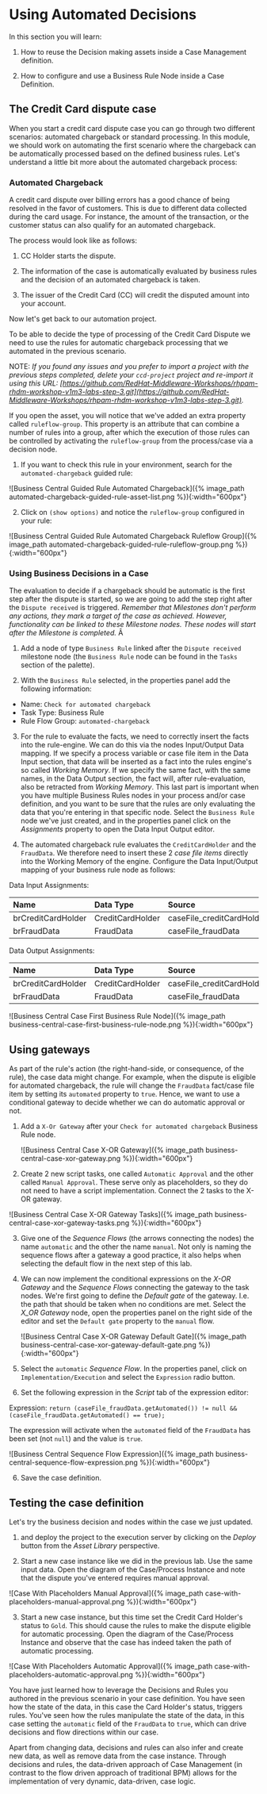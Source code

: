 
# Using Automated Decisions

In this section you will learn:

1. How to reuse the Decision making assets inside a Case Management definition.

2. How to configure and use a Business Rule Node inside a Case Definition.

## The Credit Card dispute case

When you start a credit card dispute case you can go through two different scenarios: automated chargeback or standard processing. In this module, we should work on automating the first scenario where the chargeback can be automatically processed based on the defined business rules. Let's understand a little bit more about the automated chargeback process:

### Automated Chargeback

A credit card dispute over billing errors has a good chance of being resolved in the favor of customers. This is due to different data collected during the card usage. For instance, the amount of the transaction, or the customer status can also qualify for an automated chargeback.

The process would look like as follows:

1. CC Holder starts the dispute.

2. The information of the case is automatically evaluated by business rules and the decision of an automated chargeback is taken.

3. The issuer of the Credit Card (CC) will credit the disputed amount into your account.

Now let's get back to our automation project.

To be able to decide the type of processing of the Credit Card Dispute we need to use the rules for automatic chargeback processing that we automated in the previous scenario.

NOTE: _If you found any issues and you prefer to import a project with the previous steps completed, delete your `ccd-project` project and re-import it using this URL: [https://github.com/RedHat-Middleware-Workshops/rhpam-rhdm-workshop-v1m3-labs-step-3.git](https://github.com/RedHat-Middleware-Workshops/rhpam-rhdm-workshop-v1m3-labs-step-3.git)._

If you open the asset, you will notice that we've added an extra property called `ruleflow-group`. This property is an attribute that can combine a number of rules into a group, after which the execution of those rules can be controlled by activating the `ruleflow-group` from the process/case via a decision node.

1. If you want to check this rule in your environment, search for the `automated-chargeback` guided rule:

![Business Central Guided Rule Automated Chargeback]({% image_path automated-chargeback-guided-rule-asset-list.png %}){:width="600px"}

2. Click on `(show options)` and notice the `ruleflow-group` configured in your rule:

![Business Central Guided Rule Automated Chargeback Ruleflow Group]({% image_path automated-chargeback-guided-rule-ruleflow-group.png %}){:width="600px"}

### Using Business Decisions in a Case

<!-- In the previous step we've defined the first  _Milestone_ of the case. Let's re-import a more complete version of the project to start this exercise from:

1. Delete the current project

    1. At the top of the screen under the main heading, click the _ccd-project_ to bring you back to the homepage for the project

    ![Business Central Breadcrumb bar ccd project]({% image_path business-central-breadcrumb-bar-ccd-project.png %}){:width="600px"}

    2. Delete the project by clicking the hamburger menu & selecting _Delete Project_

    ![Business Central Delete CCD Project]({% image_path business-central-delete-ccd-project.png %}){:width="600px"}

    3. Type in _ccd-project_ and click `Delete Project`
    4. If asked you can `Discard unsaved changed and proceed`

2. Import the project
    1. Click the `Import Project` button
    2. Enter https://github.com/RedHat-Middleware-Workshops/rhpam-rhdm-workshop-v1m3-labs-step-3.git as the _Repository URL_ and click `Import`
    3. On the _Import Projects_ screen, select the _ccd-project_ and click `Ok`

    ![Business Central Delete CCD Project]({% image_path business-central-import-ccd-project.png %}){:width="600px"}
 -->

The evaluation to decide if a chargeback should be automatic is the first step after the dispute is started, so we are going to add the step right after the `Dispute received` is triggered. _Remember that Milestones don't perform any actions, they mark a target of the case as achieved. However, functionality can be linked to these Milestone nodes. These nodes will start after the Milestone is completed._ Â

1. Add a node of type `Business Rule` linked after the `Dispute received` milestone node (the `Business Rule` node can be found in the `Tasks` section of the palette).

2. With the `Business Rule` selected, in the properties panel add the following information:

  - Name:  `Check for automated chargeback`    
  - Task Type: Business Rule  
  - Rule Flow Group: `automated-chargeback`

3. For the rule to evaluate the facts, we need to correctly insert the facts into the rule-engine. We can do this via the nodes Input/Output Data mapping. If we specify a process variable or case file item in the Data Input section, that data will be inserted as a fact into the rules engine's so called _Working Memory_. If we specify the same fact, with the same names, in the Data Output section, the fact will, after rule-evaluation, also be retracted from _Working Memory_. This last part is important when you have multiple Business Rules nodes in your process and/or case definition, and you want to be sure that the rules are only evaluating the data that you're entering in that specific node. Select the `Business Rule` node we've just created, and in the properties panel click on the _Assignments_ property to open the Data Input Output editor.

3. The automated chargeback rule evaluates the `CreditCardHolder` and the `FraudData`. We therefore need to insert these 2 _case file items_ directly into the Working Memory of the engine. Configure the Data Input/Output mapping of your business rule node as follows:

  Data Input Assignments:

  | Name            | Data Type     | Source       |
  |:---------------|:-------------|:-------------|
  | brCreditCardHolder  | CreditCardHolder |caseFile_creditCardHolder |
  | brFraudData | FraudData  | caseFile_fraudData |

  Data Output Assignments:

  | Name            | Data Type     | Source       |
  |:---------------|:-------------|:-------------|
  | brCreditCardHolder  | CreditCardHolder |caseFile_creditCardHolder |
  | brFraudData | FraudData  | caseFile_fraudData |

  ![Business Central Case First Business Rule Node]({% image_path business-central-case-first-business-rule-node.png %}){:width="600px"}

## Using gateways

  As part of the rule's action (the right-hand-side, or consequence, of the rule), the case data might change. For example, when the dispute is eligible for automated chargeback, the rule will change the `FraudData` fact/case file item by setting its `automated` property to `true`. Hence, we want to use a conditional gateway to decide whether we can do automatic approval or not.

1. Add a `X-Or Gateway` after your `Check for automated chargeback` Business Rule node.

    ![Business Central Case X-OR Gateway]({% image_path business-central-case-xor-gateway.png %}){:width="600px"}

2. Create 2 new script tasks, one called `Automatic Approval` and the other called `Manual Approval`. These serve only as placeholders, so they do not need to have a script implementation. Connect the 2 tasks to the X-OR gateway.

  ![Business Central Case X-OR Gateway Tasks]({% image_path business-central-case-xor-gateway-tasks.png %}){:width="600px"}

3. Give one of the _Sequence Flows_ (the arrows connecting the nodes) the name `automatic` and the other the name `manual`. Not only is naming the sequence flows after a gateway a good practice, it also helps when selecting the default flow in the next step of this lab.

4. We can now implement the conditional expressions on the _X-OR Gateway_ and the _Sequence Flows_ connecting the gateway to the task nodes. We're first going to define the _Default gate_ of the gateway. I.e. the path that should be taken when no conditions are met. Select the _X_OR Gateway_ node, open the properties panel on the right side of the editor and set the `Default gate` property to the `manual` flow.

    ![Business Central Case X-OR Gateway Default Gate]({% image_path business-central-case-xor-gateway-default-gate.png %}){:width="600px"}

4. Select the `automatic` _Sequence Flow_. In the properties panel, click on `Implementation/Execution` and select the `Expression` radio button.

5. Set the following expression in the _Script_ tab of the expression editor:

  Expression: `return (caseFile_fraudData.getAutomated()) != null && (caseFile_fraudData.getAutomated() == true);`

  The expression will activate when the `automated` field of the `FraudData` has been set (not `null`) and the value is `true`.

  ![Business Central Sequence Flow Expression]({% image_path business-central-sequence-flow-expression.png %}){:width="600px"}

6. Save the case definition.

## Testing the case definition

Let's try the business decision and nodes within the case we just updated.

1.  and deploy the project to the execution server by clicking on the _Deploy_ button from the _Asset Library_ perspective.

2. Start a new case instance like we did in the previous lab. Use the same input data. Open the diagram of the Case/Process Instance and note that the dispute you've entered requires manual approval.

  ![Case With Placeholders Manual Approval]({% image_path case-with-placeholders-manual-approval.png %}){:width="600px"}

3. Start a new case instance, but this time set the Credit Card Holder's status to `Gold`. This should cause the rules to make the dispute eligible for automatic processing. Open the diagram of the Case/Process Instance and observe that the case has indeed taken the path of automatic processing.

  ![Case With Placeholders Automatic Approval]({% image_path case-with-placeholders-automatic-approval.png %}){:width="600px"}

You have just learned how to leverage the Decisions and Rules you authored in the previous scenario in your case definition. You have seen how the state of the data, in this case the Card Holder's status, triggers rules. You've seen how the rules manipulate the state of the data, in this case setting the `automatic` field of the `FraudData` to `true`, which can drive decisions and flow directions within our case.

Apart from changing data, decisions and rules can also infer and create new data, as well as remove data from the case instance. Through decisions and rules, the data-driven approach of Case Management (in contrast to the flow driven approach of traditional BPM) allows for the implementation of very dynamic, data-driven, case logic.
